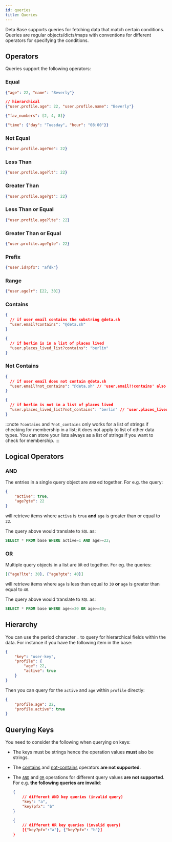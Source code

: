 ```yaml
---
id: queries
title: Queries
---
```


Deta Base supports queries for fetching data that match certain conditions. Queries are regular objects/dicts/maps with conventions for different operators for specifying the conditions.

## Operators

Queries support the following operators:

### Equal

```json
{"age": 22, "name": "Beverly"}

// hierarchical
{"user.profile.age": 22, "user.profile.name": "Beverly"}
```

```json
{"fav_numbers": [2, 4, 8]}
```

```json
{"time": {"day": "Tuesday", "hour": "08:00"}}
```

### Not Equal

```json
{"user.profile.age?ne": 22}
```

### Less Than

```json
{"user.profile.age?lt": 22}
```

### Greater Than

```json
{"user.profile.age?gt": 22}
```

### Less Than or Equal

```json
{"user.profile.age?lte": 22}
```

### Greater Than or Equal

```json
{"user.profile.age?gte": 22}
```

### Prefix

```json
{"user.id?pfx": "afdk"}
```

### Range

```json
{"user.age?r": [22, 30]}
```

### Contains

```json
{
  // if user email contains the substring @deta.sh
  "user.email?contains": "@deta.sh" 
}
```

```json
{
  // if berlin is in a list of places lived 
  "user.places_lived_list?contains": "berlin"
}
```

### Not Contains

```json
{
  // if user email does not contain @deta.sh
  "user.email?not_contains": "@deta.sh" // 'user.email?!contains' also valid
}
```

```json
{
  // if berlin is not in a list of places lived
  "user.places_lived_list?not_contains": "berlin" // 'user.places_lived_list?!contains' also valid
}
```

:::note
`?contains` and `?not_contains` only works for a list of strings if checking for membership in a list; it does not apply to list of other data types. You can store your lists always as a list of strings if you want to check for membership.
:::

## Logical Operators

### AND

The entries in a single query object are `AND` ed together. For e.g. the query:

```json
{
    "active": true, 
    "age?gte": 22 
}
``` 

will retrieve items where `active` is `true` **and** `age` is greater than or equal to `22`.

The query above would translate to `SQL` as:

```SQL
SELECT * FROM base WHERE active=1 AND age>=22;
```


### OR

Multiple query objects in a list are `OR` ed together. For eg. the queries:

```json
[{"age?lte": 30}, {"age?gte": 40}]
```

will retrieve items where `age` is less than equal to `30` **or** `age` is greater than equal to `40`.

The query above would translate to `SQL` as:

```SQL
SELECT * FROM base WHERE age<=30 OR age>=40;
```


## Hierarchy

You can use the period character `.` to query for hierarchical fields within the data. For instance if you have the following item in the base:

```json
{
    "key": "user-key",
    "profile": {
        "age": 22, 
        "active": true 
    }
}
```

Then you can query for the `active` and `age` within `profile` directly:

```json
{
    "profile.age": 22,
    "profile.active": true
}
```

## Querying Keys

You need to consider the following when querying on keys:

- The keys must be strings hence the operation values **must** also be strings. 
- The [contains](#contains) and [not-contains](#not-contains) operators **are not supported**.
- The [`AND`](#and) and [`OR`](#or) operations for different query values **are not supported**.
    For e.g. **the following queries are invalid**:
    ```json
    {
        // different AND key queries (invalid query)
        "key": "a",
        "key?pfx": "b"
    }
    ```

    ```json
    {
        // different OR key queries (invalid query)
        [{"key?pfx":"a"}, {"key?pfx": "b"}]
    }
    ```
